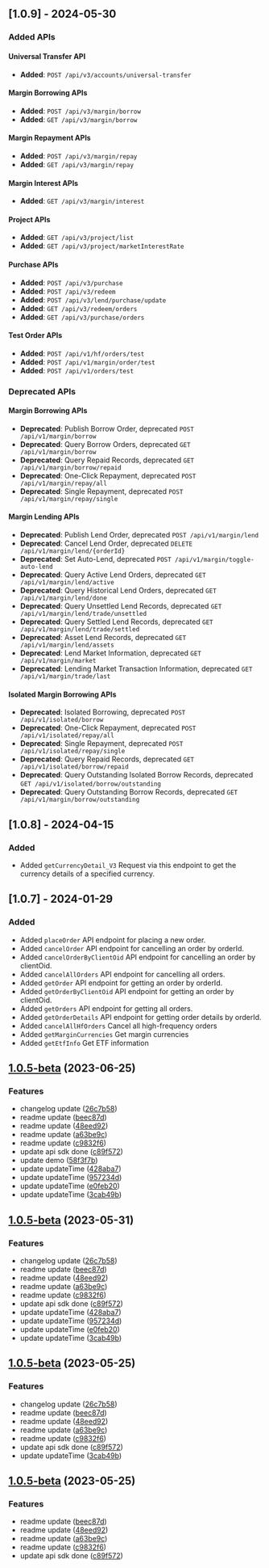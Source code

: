 ## [1.0.9] - 2024-05-30

### Added APIs
#### Universal Transfer API
- **Added**: `POST /api/v3/accounts/universal-transfer`

#### Margin Borrowing APIs
- **Added**: `POST /api/v3/margin/borrow`
- **Added**: `GET /api/v3/margin/borrow`

#### Margin Repayment APIs
- **Added**: `POST /api/v3/margin/repay`
- **Added**: `GET /api/v3/margin/repay`

#### Margin Interest APIs
- **Added**: `GET /api/v3/margin/interest`

#### Project APIs
- **Added**: `GET /api/v3/project/list`
- **Added**: `GET /api/v3/project/marketInterestRate`

#### Purchase APIs
- **Added**: `POST /api/v3/purchase`
- **Added**: `POST /api/v3/redeem`
- **Added**: `POST /api/v3/lend/purchase/update`
- **Added**: `GET /api/v3/redeem/orders`
- **Added**: `GET /api/v3/purchase/orders`

#### Test Order APIs
- **Added**: `POST /api/v1/hf/orders/test`
- **Added**: `POST /api/v1/margin/order/test`
- **Added**: `POST /api/v1/orders/test`

### Deprecated APIs
#### Margin Borrowing APIs
- **Deprecated**: Publish Borrow Order, deprecated `POST /api/v1/margin/borrow`
- **Deprecated**: Query Borrow Orders, deprecated `GET /api/v1/margin/borrow`
- **Deprecated**: Query Repaid Records, deprecated `GET /api/v1/margin/borrow/repaid`
- **Deprecated**: One-Click Repayment, deprecated `POST /api/v1/margin/repay/all`
- **Deprecated**: Single Repayment, deprecated `POST /api/v1/margin/repay/single`

#### Margin Lending APIs
- **Deprecated**: Publish Lend Order, deprecated `POST /api/v1/margin/lend`
- **Deprecated**: Cancel Lend Order, deprecated `DELETE /api/v1/margin/lend/{orderId}`
- **Deprecated**: Set Auto-Lend, deprecated `POST /api/v1/margin/toggle-auto-lend`
- **Deprecated**: Query Active Lend Orders, deprecated `GET /api/v1/margin/lend/active`
- **Deprecated**: Query Historical Lend Orders, deprecated `GET /api/v1/margin/lend/done`
- **Deprecated**: Query Unsettled Lend Records, deprecated `GET /api/v1/margin/lend/trade/unsettled`
- **Deprecated**: Query Settled Lend Records, deprecated `GET /api/v1/margin/lend/trade/settled`
- **Deprecated**: Asset Lend Records, deprecated `GET /api/v1/margin/lend/assets`
- **Deprecated**: Lend Market Information, deprecated `GET /api/v1/margin/market`
- **Deprecated**: Lending Market Transaction Information, deprecated `GET /api/v1/margin/trade/last`

#### Isolated Margin Borrowing APIs
- **Deprecated**: Isolated Borrowing, deprecated `POST /api/v1/isolated/borrow`
- **Deprecated**: One-Click Repayment, deprecated `POST /api/v1/isolated/repay/all`
- **Deprecated**: Single Repayment, deprecated `POST /api/v1/isolated/repay/single`
- **Deprecated**: Query Repaid Records, deprecated `GET /api/v1/isolated/borrow/repaid`
- **Deprecated**: Query Outstanding Isolated Borrow Records, deprecated `GET /api/v1/isolated/borrow/outstanding`
- **Deprecated**: Query Outstanding Borrow Records, deprecated `GET /api/v1/margin/borrow/outstanding`

## [1.0.8] - 2024-04-15
### Added
- Added `getCurrencyDetail_V3` Request via this endpoint to get the currency details of a specified currency.

## [1.0.7] - 2024-01-29
### Added
- Added `placeOrder` API endpoint for placing a new order.
- Added `cancelOrder` API endpoint for cancelling an order by orderId.
- Added `cancelOrderByClientOid` API endpoint for cancelling an order by clientOid.
- Added `cancelAllOrders` API endpoint for cancelling all orders.
- Added `getOrder` API endpoint for getting an order by orderId.
- Added `getOrderByClientOid` API endpoint for getting an order by clientOid.
- Added `getOrders` API endpoint for getting all orders.
- Added `getOrderDetails` API endpoint for getting order details by orderId.
- Added `cancelAllHfOrders` Cancel all high-frequency orders
- Added `getMarginCurrencies` Get margin currencies
- Added `getEtfInfo` Get ETF information
## [1.0.5-beta](https://github.com/Kucoin/kucoin-node-sdk/compare/v1.0.4...v1.0.5-beta) (2023-06-25)


### Features

* changelog update ([26c7b58](https://github.com/Kucoin/kucoin-node-sdk/commit/26c7b5868d010145e6772adeb93318db0f9ca421))
* readme update ([beec87d](https://github.com/Kucoin/kucoin-node-sdk/commit/beec87d2e941ed23cec99968fc223f186f236198))
* readme update ([48eed92](https://github.com/Kucoin/kucoin-node-sdk/commit/48eed9266f85d078290de26371e7aa1c6af33851))
* readme update ([a63be9c](https://github.com/Kucoin/kucoin-node-sdk/commit/a63be9c9283b927afcd1aec404a5179851a75f5b))
* readme update ([c9832f6](https://github.com/Kucoin/kucoin-node-sdk/commit/c9832f6764d8987e77ae9e8a5d7039f299c404ff))
* update api sdk done ([c89f572](https://github.com/Kucoin/kucoin-node-sdk/commit/c89f572f92455185cfb9c441ed6bd025c2462e08))
* update demo ([58f3f7b](https://github.com/Kucoin/kucoin-node-sdk/commit/58f3f7b945ac63046cff97b28cc752e6b88e61e2))
* update updateTime ([428aba7](https://github.com/Kucoin/kucoin-node-sdk/commit/428aba71ed84e7dd6f3af911978772e3c07511e6))
* update updateTime ([957234d](https://github.com/Kucoin/kucoin-node-sdk/commit/957234d8c26b09faee3a374f4b611b23dde5273c))
* update updateTime ([e0feb20](https://github.com/Kucoin/kucoin-node-sdk/commit/e0feb20577123be35fdd0835b684ca21e233ad84))
* update updateTime ([3cab49b](https://github.com/Kucoin/kucoin-node-sdk/commit/3cab49b4b122e82c6cefaf8a207a0b1851cdb23a))



## [1.0.5-beta](https://github.com/Kucoin/kucoin-node-sdk/compare/v1.0.4...v1.0.5-beta) (2023-05-31)


### Features

* changelog update ([26c7b58](https://github.com/Kucoin/kucoin-node-sdk/commit/26c7b5868d010145e6772adeb93318db0f9ca421))
* readme update ([beec87d](https://github.com/Kucoin/kucoin-node-sdk/commit/beec87d2e941ed23cec99968fc223f186f236198))
* readme update ([48eed92](https://github.com/Kucoin/kucoin-node-sdk/commit/48eed9266f85d078290de26371e7aa1c6af33851))
* readme update ([a63be9c](https://github.com/Kucoin/kucoin-node-sdk/commit/a63be9c9283b927afcd1aec404a5179851a75f5b))
* readme update ([c9832f6](https://github.com/Kucoin/kucoin-node-sdk/commit/c9832f6764d8987e77ae9e8a5d7039f299c404ff))
* update api sdk done ([c89f572](https://github.com/Kucoin/kucoin-node-sdk/commit/c89f572f92455185cfb9c441ed6bd025c2462e08))
* update updateTime ([428aba7](https://github.com/Kucoin/kucoin-node-sdk/commit/428aba71ed84e7dd6f3af911978772e3c07511e6))
* update updateTime ([957234d](https://github.com/Kucoin/kucoin-node-sdk/commit/957234d8c26b09faee3a374f4b611b23dde5273c))
* update updateTime ([e0feb20](https://github.com/Kucoin/kucoin-node-sdk/commit/e0feb20577123be35fdd0835b684ca21e233ad84))
* update updateTime ([3cab49b](https://github.com/Kucoin/kucoin-node-sdk/commit/3cab49b4b122e82c6cefaf8a207a0b1851cdb23a))



## [1.0.5-beta](https://github.com/Kucoin/kucoin-node-sdk/compare/v1.0.4...v1.0.5-beta) (2023-05-25)


### Features

* changelog update ([26c7b58](https://github.com/Kucoin/kucoin-node-sdk/commit/26c7b5868d010145e6772adeb93318db0f9ca421))
* readme update ([beec87d](https://github.com/Kucoin/kucoin-node-sdk/commit/beec87d2e941ed23cec99968fc223f186f236198))
* readme update ([48eed92](https://github.com/Kucoin/kucoin-node-sdk/commit/48eed9266f85d078290de26371e7aa1c6af33851))
* readme update ([a63be9c](https://github.com/Kucoin/kucoin-node-sdk/commit/a63be9c9283b927afcd1aec404a5179851a75f5b))
* readme update ([c9832f6](https://github.com/Kucoin/kucoin-node-sdk/commit/c9832f6764d8987e77ae9e8a5d7039f299c404ff))
* update api sdk done ([c89f572](https://github.com/Kucoin/kucoin-node-sdk/commit/c89f572f92455185cfb9c441ed6bd025c2462e08))
* update updateTime ([3cab49b](https://github.com/Kucoin/kucoin-node-sdk/commit/3cab49b4b122e82c6cefaf8a207a0b1851cdb23a))



## [1.0.5-beta](https://github.com/Kucoin/kucoin-node-sdk/compare/v1.0.4...v1.0.5-beta) (2023-05-25)


### Features

* readme update ([beec87d](https://github.com/Kucoin/kucoin-node-sdk/commit/beec87d2e941ed23cec99968fc223f186f236198))
* readme update ([48eed92](https://github.com/Kucoin/kucoin-node-sdk/commit/48eed9266f85d078290de26371e7aa1c6af33851))
* readme update ([a63be9c](https://github.com/Kucoin/kucoin-node-sdk/commit/a63be9c9283b927afcd1aec404a5179851a75f5b))
* readme update ([c9832f6](https://github.com/Kucoin/kucoin-node-sdk/commit/c9832f6764d8987e77ae9e8a5d7039f299c404ff))
* update api sdk done ([c89f572](https://github.com/Kucoin/kucoin-node-sdk/commit/c89f572f92455185cfb9c441ed6bd025c2462e08))



